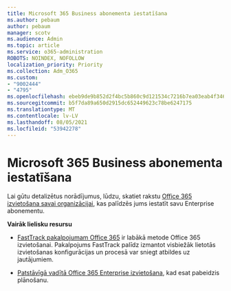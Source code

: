 ```yaml
---
title: Microsoft 365 Business abonementa iestatīšana
ms.author: pebaum
author: pebaum
manager: scotv
ms.audience: Admin
ms.topic: article
ms.service: o365-administration
ROBOTS: NOINDEX, NOFOLLOW
localization_priority: Priority
ms.collection: Adm_O365
ms.custom:
- "9002444"
- "4795"
ms.openlocfilehash: ebeb9de9b852d2f4bc5b860c9d121534c7216b7ea03eab4f346691bcdaf5b562
ms.sourcegitcommit: b5f7da89a650d2915dc652449623c78be6247175
ms.translationtype: MT
ms.contentlocale: lv-LV
ms.lasthandoff: 08/05/2021
ms.locfileid: "53942278"
---
```

# <a name="set-up-a-microsoft-365-business-subscription"></a>Microsoft 365 Business abonementa iestatīšana

Lai gūtu detalizētus norādījumus, lūdzu, skatiet rakstu [Office 365 izvietošana savai organizācijai](https://docs.microsoft.com/office365/enterprise/setup-overview-for-enterprises), kas palīdzēs jums iestatīt savu Enterprise abonementu.

**Vairāk lielisku resursu**

- [FastTrack pakalpojumam Office 365](https://docs.microsoft.com/fasttrack/O365-fasttrack-benefit-for-office-365) ir labākā metode Office 365 izvietošanai. Pakalpojums FastTrack palīdz izmantot visbiežāk lietotās izvietošanas konfigurācijas un procesā var sniegt atbildes uz jautājumiem. 

- [Patstāvīgā vadītā Office 365 Enterprise izvietošana](https://docs.microsoft.com/office365/enterprise/setup-overview-for-enterprises#do-it-yourself-guided-deployment-of-office-365-enterprise), kad esat pabeidzis plānošanu. 
